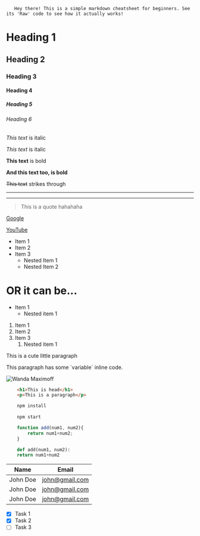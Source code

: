 ```
   Hey there! This is a simple markdown cheatsheet for beginners. See its 'Raw' code to see how it actually works!
```
<!-- Headings -->
# Heading 1
## Heading 2
### Heading 3
#### Heading 4
##### Heading 5
###### Heading 6

<!-- Italics -->
*This text* is italic

_This text_ is italic

<!-- Strong -->
**This text** is bold

__And this text too, is bold__

<!-- Strikethroughs -->
~~This text~~ strikes through

<!-- Horizontal rule -->

---
___

<!-- Blockquote -->
>This is a quote hahahaha

<!-- Links -->
[Google](https://www.google.com)

[YouTube](https://www.youtube.com "YouTube")

<!-- unordered list -->
* Item 1
* Item 2
* Item 3
    * Nested Item 1
    * Nested Item 2
 
 # OR it can be... 
    
- Item 1
   - Nested item 1

<!-- Ordered list -->
1. Item 1
1. Item 2
1. Item 3
    1. Nested item 1

<!-- Inline Code Block -->
<p>This is a cute little paragraph</p>
This paragraph has some `variable` inline code.

<!-- Images -->
![Wanda Maximoff](https://i.pinimg.com/originals/2d/7c/96/2d7c96aa4cd785db0633da3ed609809b.jpg)

<!-- Github ki shuruwaat yaha se hoti hai -->

<!-- Code Blocks -->
```html
    <h1>This is head</h1>
    <p>This is a paragraph</p>
```

```bash
    npm install
    
    npm start
```

```javascript
    function add(num1, num2){
        return num1+num2;
    }
```

```python
    def add(num1, num2):
    return num1+num2
```

<!-- Tables -->
|Name| Email|
|-|-|
|John Doe|john@gmail.com|
|John Doe|john@gmail.com|
|John Doe|john@gmail.com|

<!-- Task list -->
* [x] Task 1
* [x] Task 2
* [ ] Task 3

